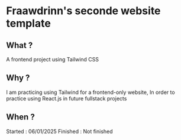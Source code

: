 # Fraawdrinn's seconde website template

## What ?

A frontend project using Tailwind CSS


## Why ?

I am practicing using Tailwind for a frontend-only website,
In order to practice using React.js in future fullstack projects


## When ?

Started : 06/01/2025
Finished : Not finished

<!-- 
npx tailwindcss -i src/style/input.css -o public/style/output.css --watch
 -->